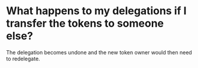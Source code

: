 # What happens to my delegations if I transfer the tokens to someone else?

The delegation becomes undone and the new token owner would then need to redelegate.
